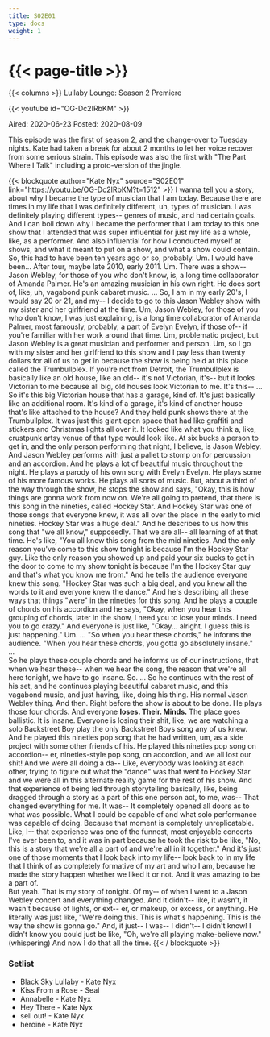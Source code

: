 ```yaml
---
title: S02E01
type: docs
weight: 1
---
```


# {{< page-title >}}

{{< columns >}}
Lullaby Lounge: Season 2 Premiere

{{< youtube id="OG-Dc2IRbKM" >}}

Aired: 2020-06-23
Posted: 2020-08-09

This episode was the first of season 2, and the change-over to Tuesday nights.  Kate had taken a break for about 2 months to let her voice recover from some serious strain.  This episode was also the first with "The Part Where I Talk" including a proto-version of the jingle.

{{< blockquote author="Kate Nyx" source="S02E01" link="https://youtu.be/OG-Dc2IRbKM?t=1512" >}}
I wanna tell you a story, about why I became the type of musician that I am today.  Because there are times in my life that I was definitely different, uh, types of musician.  I was definitely playing different types-- genres of music, and had certain goals.  And I can boil down why I became the performer that I am today to this one show that I attended that was super influential for just my life as a whole, like, as a performer.  And also influential for how I conducted myself at shows, and what it meant to put on a show, and what a show could contain.
<br />
So, this had to have been ten years ago or so, probably.  Um.  I would have been...  After tour, maybe late 2010, early 2011.  Um.  There was a show-- Jason Webley, for those of you who don't know, is, a long time collaborator of Amanda Palmer.  He's an amazing musician in his own right.  He does sort of, like, uh, vagabond punk cabaret music. ... So, I am in my early 20's, I would say 20 or 21, and my-- I decide to go to this Jason Webley show with my sister and her girlfriend at the time.  Um, Jason Webley, for those of you who don't know, I was just explaining, is a long time collaborator of Amanda Palmer, most famously, probably, a part of Evelyn Evelyn, if those of-- if you're familiar with her work around that time.  Um, problematic project, but Jason Webley is a great musician and performer and person.  Um, so I go with my sister and her girlfriend to this show and I pay less than twenty dollars for all of us to get in because the show is being held at this place called the Trumbullplex.  If you're not from Detroit, the Trumbullplex is basically like an old house, like an old-- it's not Victorian, it's-- but it looks Victorian to me because all big, old houses look Victorian to me.  It's this-- ... So it's this big Victorian house that has a garage, kind of.  It's just basically like an additional room.  It's kind of a garage, it's kind of another house that's like attached to the house?  And they held punk shows there at the Trumbullplex.  It was just this giant open space that had like graffiti and stickers and Christmas lights all over it.  It looked like what you think a, like, crustpunk artsy venue of that type would look like.  At six bucks a person to get in, and the only person performing that night, I believe, is Jason Webley.  And Jason Webley performs with just a pallet to stomp on for percussion and an accordion.  And he plays a lot of beautiful music throughout the night.  He plays a parody of his own song with Evelyn Evelyn.  He plays some of his more famous works.  He plays all sorts of music.  But, about a third of the way through the show, he stops the show and says, "Okay, this is how things are gonna work from now on.  We're all going to pretend, that there is this song in the nineties, called Hockey Star.  And Hockey Star was one of those songs that everyone knew, it was all over the place in the early to mid nineties.  Hockey Star was a huge deal."  And he describes to us how this song that "we all know," supposedly.  That we are all-- all learning of at that time.  He's like, "You all know this song from the mid nineties.  And the only reason you've come to this show tonight is because I'm the Hockey Star guy.  Like the only reason you showed up and paid your six bucks to get in the door to come to my show tonight is because I'm the Hockey Star guy and that's what you know me from."  And he tells the audience everyone knew this song.  "Hockey Star was such a big deal, and you knew all the words to it and everyone knew the dance."  And he's describing all these ways that things "were" in the nineties for this song.  And he plays a couple of chords on his accordion and he says, "Okay, when you hear this grouping of chords, later in the show, I need you to lose your minds.  I need you to go crazy."  And everyone is just like, "Okay...  alright.  I guess this is just happening."  Um. ... "So when you hear these chords," he informs the audience.  "When you hear these chords, you gotta go absolutely insane."
<br />...<br />
So he plays these couple chords and he informs us of our instructions, that when we hear these-- when we hear the song, the reason that we're all here tonight, we have to go insane.  So. ... So he continues with the rest of his set, and he continues playing beautiful cabaret music, and this vagabond music, and just having, like, doing his thing.  His normal Jason Webley thing.  And then.  Right before the show is about to be done.  He plays those four chords.  And everyone <b>loses.  Their.  Minds.</b>  The place goes ballistic.  It is insane.  Everyone is losing their shit, like, we are watching a solo Backstreet Boy play the only Backstreet Boys song any of us knew.  And he played this nineties pop song that he had written, um, as a side project with some other friends of his.  He played this nineties pop song on accordion-- er, nineties-style pop song, on accordion, and we all lost our shit!  And we were all doing a da--  Like, everybody was looking at each other, trying to figure out what the "dance" was that went to Hockey Star and we were all in this alternate reality game for the rest of his show.  And that experience of being led through storytelling basically, like, being dragged through a story as a part of this one person act, to me, was-- That changed everything for me.  It was-- It completely opened all doors as to what was possible.  What I could be capable of and what solo performance was capable of doing.  Because that moment is completely unreplicatable.  Like, I-- that experience was one of the funnest, most enjoyable concerts I've ever been to, and it was in part because he took the risk to be like, "No, this is a story that we're all a part of and we're all in it together."  And it's just one of those moments that I look back into my life-- look back to in my life that I think of as completely formative of my art and who I am, because he made the story happen whether we liked it or not.  And it was amazing to be a part of.
<br />
But yeah.  That is my story of tonight.  Of my-- of when I went to a Jason Webley concert and everything changed.  And it didn't-- like, it wasn't, it wasn't because of lights, or ext-- er, or makeup, or excess, or anything.  He literally was just like, "We're doing this.  This is what's happening.  This is the way the show is gonna go."  And, it just-- I was-- I didn't-- I didn't know!  I didn't know you could just be like, "Oh, we're all playing make-believe now."  (whispering) And now I do that all the time.
{{< / blockquote >}}

### Setlist
* Black Sky Lullaby - Kate Nyx
* Kiss From a Rose - Seal
* Annabelle - Kate Nyx
* Hey There - Kate Nyx
* sell out! - Kate Nyx
* heroine - Kate Nyx

